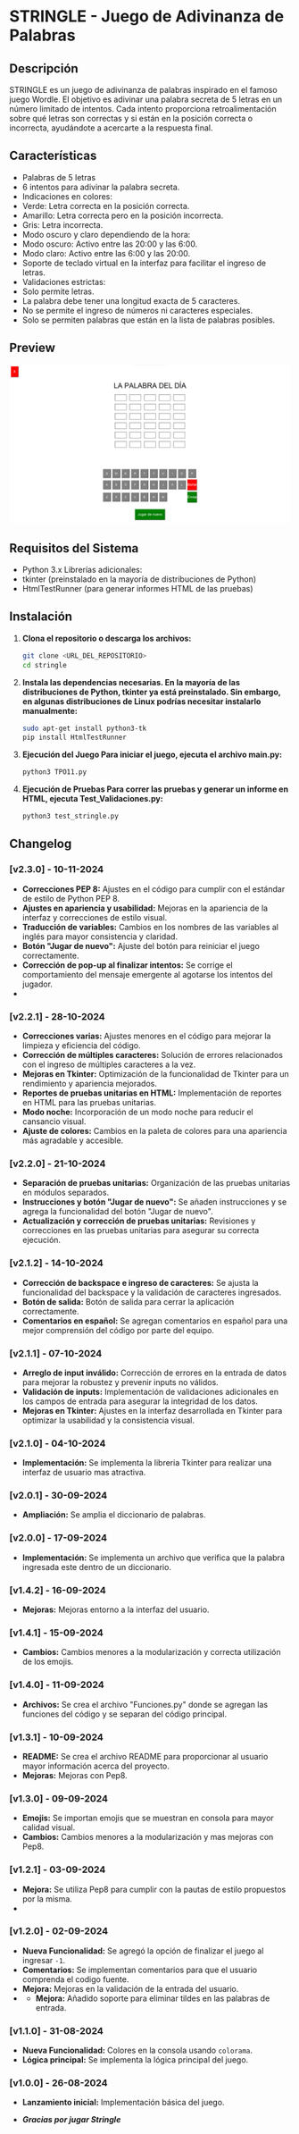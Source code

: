 # STRINGLE - Juego de Adivinanza de Palabras

## Descripción
STRINGLE es un juego de adivinanza de palabras inspirado en el famoso juego Wordle. El objetivo es adivinar una palabra secreta de 5 letras en un número limitado de intentos.
Cada intento proporciona retroalimentación sobre qué letras son correctas y si están en la posición correcta o incorrecta, ayudándote a acercarte a la respuesta final.

## Características
- Palabras de 5 letras
- 6 intentos para adivinar la palabra secreta.
- Indicaciones en colores:
-   Verde: Letra correcta en la posición correcta.
-   Amarillo: Letra correcta pero en la posición incorrecta.
-   Gris: Letra incorrecta.
- Modo oscuro y claro dependiendo de la hora:
- Modo oscuro: Activo entre las 20:00 y las 6:00.
- Modo claro: Activo entre las 6:00 y las 20:00.
- Soporte de teclado virtual en la interfaz para facilitar el ingreso de letras.
- Validaciones estrictas:
- Solo permite letras.
- La palabra debe tener una longitud exacta de 5 caracteres.
- No se permite el ingreso de números ni caracteres especiales.
- Solo se permiten palabras que están en la lista de palabras posibles.

## Preview
![preview_img](./images/StringlePreview.png)

## Requisitos del Sistema
- Python 3.x
Librerías adicionales:
- tkinter (preinstalado en la mayoría de distribuciones de Python)
- HtmlTestRunner (para generar informes HTML de las pruebas)

## Instalación
1. **Clona el repositorio o descarga los archivos:**

   ```bash
   git clone <URL_DEL_REPOSITORIO>
   cd stringle

2. **Instala las dependencias necesarias. En la mayoría de las distribuciones de Python, tkinter ya está preinstalado.
Sin embargo, en algunas distribuciones de Linux podrías necesitar instalarlo manualmente:**

   ```bash
   sudo apt-get install python3-tk
   pip install HtmlTestRunner

3. **Ejecución del Juego
Para iniciar el juego, ejecuta el archivo main.py:**

   ```bash
   python3 TPO11.py

4. **Ejecución de Pruebas
Para correr las pruebas y generar un informe en HTML, ejecuta Test_Validaciones.py:**

   ```bash
   python3 test_stringle.py

## Changelog

### [v2.3.0] - 10-11-2024
- **Correcciones PEP 8:** Ajustes en el código para cumplir con el estándar de estilo de Python PEP 8.
- **Ajustes en apariencia y usabilidad:** Mejoras en la apariencia de la interfaz y correcciones de estilo visual.
- **Traducción de variables:** Cambios en los nombres de las variables al inglés para mayor consistencia y claridad.
- **Botón "Jugar de nuevo":** Ajuste del botón para reiniciar el juego correctamente.
- **Corrección de pop-up al finalizar intentos:** Se corrige el comportamiento del mensaje emergente al agotarse los intentos del jugador.
- 
### [v2.2.1] - 28-10-2024
- **Correcciones varias:** Ajustes menores en el código para mejorar la limpieza y eficiencia del código.
- **Corrección de múltiples caracteres:** Solución de errores relacionados con el ingreso de múltiples caracteres a la vez.
- **Mejoras en Tkinter:** Optimización de la funcionalidad de Tkinter para un rendimiento y apariencia mejorados.
- **Reportes de pruebas unitarias en HTML:** Implementación de reportes en HTML para las pruebas unitarias.
- **Modo noche:** Incorporación de un modo noche para reducir el cansancio visual.
- **Ajuste de colores:** Cambios en la paleta de colores para una apariencia más agradable y accesible.

### [v2.2.0] - 21-10-2024
- **Separación de pruebas unitarias:** Organización de las pruebas unitarias en módulos separados.
- **Instrucciones y botón "Jugar de nuevo":** Se añaden instrucciones y se agrega la funcionalidad del botón "Jugar de nuevo".
- **Actualización y corrección de pruebas unitarias:** Revisiones y correcciones en las pruebas unitarias para asegurar su correcta ejecución.

### [v2.1.2] - 14-10-2024
- **Corrección de backspace e ingreso de caracteres:** Se ajusta la funcionalidad del backspace y la validación de caracteres ingresados.
- **Botón de salida:** Botón de salida para cerrar la aplicación correctamente.
- **Comentarios en español:** Se agregan comentarios en español para una mejor comprensión del código por parte del equipo.

### [v2.1.1] - 07-10-2024
- **Arreglo de input inválido:** Corrección de errores en la entrada de datos para mejorar la robustez y prevenir inputs no válidos.
- **Validación de inputs:** Implementación de validaciones adicionales en los campos de entrada para asegurar la integridad de los datos.
- **Mejoras en Tkinter:** Ajustes en la interfaz desarrollada en Tkinter para optimizar la usabilidad y la consistencia visual.

### [v2.1.0] - 04-10-2024
- **Implementación:** Se implementa la libreria Tkinter para realizar una interfaz de usuario mas atractiva.

### [v2.0.1] - 30-09-2024
- **Ampliación:** Se amplia el diccionario de palabras.

### [v2.0.0] - 17-09-2024
- **Implementación:** Se implementa un archivo que verifica que la palabra ingresada este dentro de un diccionario.

### [v1.4.2] - 16-09-2024
- **Mejoras:** Mejoras entorno a la interfaz del usuario.

### [v1.4.1] - 15-09-2024
- **Cambios:** Cambios menores a la modularización y correcta utilización de los emojis.

### [v1.4.0] - 11-09-2024
- **Archivos:** Se crea el archivo "Funciones.py" donde se agregan las funciones del código y se separan del código principal.

### [v1.3.1] - 10-09-2024
- **README:** Se crea el archivo README para proporcionar al usuario mayor información acerca del proyecto.
- **Mejoras:** Mejoras con Pep8.

### [v1.3.0] - 09-09-2024
- **Emojis:** Se importan emojis que se muestran en consola para mayor calidad visual.
- **Cambios:** Cambios menores a la modularización y mas mejoras con Pep8.

### [v1.2.1] - 03-09-2024
- **Mejora:** Se utiliza Pep8 para cumplir con la pautas de estilo propuestos por la misma.
- 
### [v1.2.0] - 02-09-2024
- **Nueva Funcionalidad:** Se agregó la opción de finalizar el juego al ingresar `-1`.
- **Comentarios:** Se implementan comentarios para que el usuario comprenda el codigo fuente.
- **Mejora:** Mejoras en la validación de la entrada del usuario.
- - **Mejora:** Añadido soporte para eliminar tildes en las palabras de entrada.

### [v1.1.0] - 31-08-2024
- **Nueva Funcionalidad:** Colores en la consola usando `colorama`.
- **Lógica principal:** Se implementa la lógica principal del juego.

### [v1.0.0] - 26-08-2024
- **Lanzamiento inicial:** Implementación básica del juego.

- ***Gracias por jugar Stringle***

